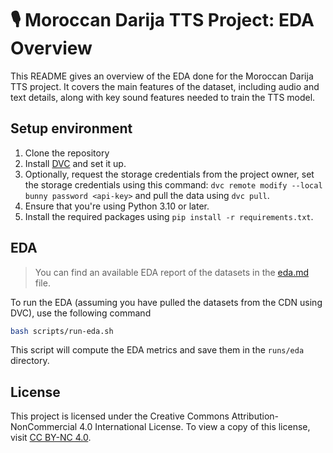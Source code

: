 # 🎙️ Moroccan Darija TTS Project: EDA Overview

This README gives an overview of the EDA done for the Moroccan Darija TTS project. It covers the main features of the dataset, including audio and text details, along with key sound features needed to train the TTS model.

## Setup environment

1. Clone the repository
2. Install [DVC](https://dvc.org/doc/install) and set it up.
3. Optionally, request the storage credentials from the project owner, set the storage credentials using this command: `dvc remote modify --local bunny password <api-key>` and pull the data using `dvc pull`.
4. Ensure that you're using Python 3.10 or later.
5. Install the required packages using `pip install -r requirements.txt`.

## EDA

> You can find an available EDA report of the datasets in the [eda.md](docs/eda.md) file.

To run the EDA (assuming you have pulled the datasets from the CDN using DVC), use the following command
```bash
bash scripts/run-eda.sh
```

This script will compute the EDA metrics and save them in the `runs/eda` directory.


## License

This project is licensed under the Creative Commons Attribution-NonCommercial 4.0 International License. To view a copy of this license, visit [CC BY-NC 4.0](https://creativecommons.org/licenses/by-nc/4.0/).
